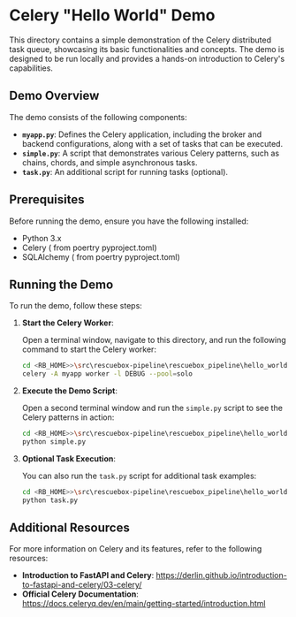 # Celery "Hello World" Demo

This directory contains a simple demonstration of the Celery distributed task queue, showcasing its basic functionalities and concepts. The demo is designed to be run locally and provides a hands-on introduction to Celery's capabilities.

## Demo Overview

The demo consists of the following components:

- **`myapp.py`**: Defines the Celery application, including the broker and backend configurations, along with a set of tasks that can be executed.
- **`simple.py`**: A script that demonstrates various Celery patterns, such as chains, chords, and simple asynchronous tasks.
- **`task.py`**: An additional script for running tasks (optional).

## Prerequisites

Before running the demo, ensure you have the following installed:

- Python 3.x
- Celery ( from poertry pyproject.toml)
- SQLAlchemy ( from poertry pyproject.toml)



## Running the Demo

To run the demo, follow these steps:

1.  **Start the Celery Worker**:

    Open a terminal window, navigate to this directory, and run the following command to start the Celery worker:

    ```bash
    cd <RB_HOME>>\src\rescuebox-pipeline\rescuebox_pipeline\hello_world
    celery -A myapp worker -l DEBUG --pool=solo
    ```

2.  **Execute the Demo Script**:

    Open a second terminal window and run the `simple.py` script to see the Celery patterns in action:

    ```bash
    cd <RB_HOME>>\src\rescuebox-pipeline\rescuebox_pipeline\hello_world
    python simple.py
    ```

3.  **Optional Task Execution**:

    You can also run the `task.py` script for additional task examples:

    ```bash
    cd <RB_HOME>>\src\rescuebox-pipeline\rescuebox_pipeline\hello_world
    python task.py
    ```

## Additional Resources

For more information on Celery and its features, refer to the following resources:

- **Introduction to FastAPI and Celery**: https://derlin.github.io/introduction-to-fastapi-and-celery/03-celery/
- **Official Celery Documentation**: https://docs.celeryq.dev/en/main/getting-started/introduction.html
